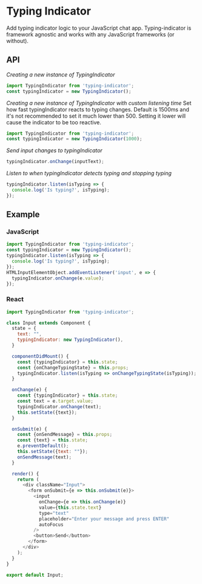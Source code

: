 # Typing Indicator
Add typing indicator logic to your JavaScript chat app. Typing-indicator is framework agnostic and works with any JavaScript frameworks (or without).

## API
*Creating a new instance of TypingIndicator*
```javascript
import TypingIndicator from 'typing-indicator';
const typingIndicator = new TypingIndicator();
```

*Creating a new instance of TypingIndicator with custom listening time*
Set how fast typingIndicator reacts to typing changes. Default is 1500ms and it's not recommended to set it much lower than 500. Setting it lower will cause the indicator to be too reactive.
```javascript
import TypingIndicator from 'typing-indicator';
const typingIndicator = new TypingIndicator(1000);
```

*Send input changes to typingIndicator*
```javascript
typingIndicator.onChange(inputText);
```

*Listen to when typingIndicator detects typing and stopping typing*
```javascript
typingIndicator.listen(isTyping => {
  console.log('Is typing?', isTyping);
});
```

## Example
### JavaScript
```javascript
import TypingIndicator from 'typing-indicator';
const typingIndicator = new TypingIndicator();
typingIndicator.listen(isTyping => {
  console.log('Is typing?', isTyping);
});
HTMLInputElementObject.addEventListener('input', e => {
  typingIndicator.onChange(e.value);
});
```


### React
```javascript
import TypingIndicator from 'typing-indicator';

class Input extends Component {
  state = {
    text: "",
    typingIndicator: new TypingIndicator(),
  }

  componentDidMount() {
    const {typingIndicator} = this.state;
    const {onChangeTypingState} = this.props;
    typingIndicator.listen(isTyping => onChangeTypingState(isTyping));
  }

  onChange(e) {
    const {typingIndicator} = this.state;
    const text = e.target.value;
    typingIndicator.onChange(text);
    this.setState({text});
  }

  onSubmit(e) {
    const {onSendMessage} = this.props;
    const {text} = this.state;
    e.preventDefault();
    this.setState({text: ""});
    onSendMessage(text);
  }

  render() {
    return (
      <div className="Input">
        <form onSubmit={e => this.onSubmit(e)}>
          <input
            onChange={e => this.onChange(e)}
            value={this.state.text}
            type="text"
            placeholder="Enter your message and press ENTER"
            autoFocus
          />
          <button>Send</button>
        </form>
      </div>
    );
  }
}

export default Input;
```